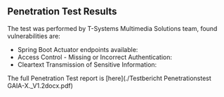 ## Penetration Test Results

The test was performed by T-Systems Multimedia Solutions team, found vulnerabilities are:
- Spring Boot Actuator endpoints available:
- Access Control - Missing or Incorrect Authentication:
- Cleartext Transmission of Sensitive Information:

The full Penetration Test report is [here](./Testbericht Penetrationstest GAIA-X._V1.2docx.pdf)


